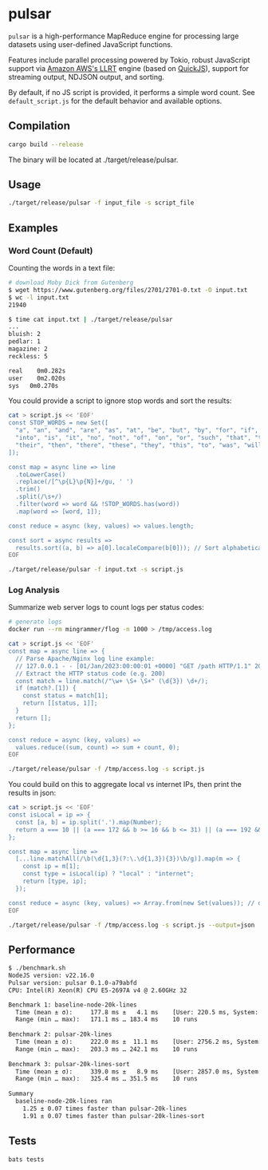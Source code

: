 # pulsar

`pulsar` is a high-performance MapReduce engine for processing large datasets using user-defined JavaScript functions.

Features include parallel processing powered by Tokio, robust JavaScript support via [Amazon AWS's LLRT](https://github.com/awslabs/llrt) engine (based on [QuickJS](https://github.com/DelSkayn/rquickjs)), support for streaming output, NDJSON output, and sorting.

By default, if no JS script is provided, it performs a simple word count. See `default_script.js` for the default behavior and available options.

## Compilation

```bash
cargo build --release
```

The binary will be located at ./target/release/pulsar.

## Usage

```bash
./target/release/pulsar -f input_file -s script_file
```

## Examples

### Word Count (Default)

Counting the words in a text file:

```bash
# download Moby Dick from Gutenberg
$ wget https://www.gutenberg.org/files/2701/2701-0.txt -O input.txt
$ wc -l input.txt
21940

$ time cat input.txt | ./target/release/pulsar
...
bluish: 2
pedlar: 1
magazine: 2
reckless: 5

real	0m0.282s
user	0m2.020s
sys	  0m0.270s
```

You could provide a script to ignore stop words and sort the results:

```bash
cat > script.js << 'EOF'
const STOP_WORDS = new Set([
  "a", "an", "and", "are", "as", "at", "be", "but", "by", "for", "if", "in",
  "into", "is", "it", "no", "not", "of", "on", "or", "such", "that", "the",
  "their", "then", "there", "these", "they", "this", "to", "was", "will", "with"
]);

const map = async line => line
  .toLowerCase()
  .replace(/[^\p{L}\p{N}]+/gu, ' ')
  .trim()
  .split(/\s+/)
  .filter(word => word && !STOP_WORDS.has(word))
  .map(word => [word, 1]);

const reduce = async (key, values) => values.length;

const sort = async results =>
  results.sort((a, b) => a[0].localeCompare(b[0])); // Sort alphabetically
EOF

./target/release/pulsar -f input.txt -s script.js
```

### Log Analysis

Summarize web server logs to count logs per status codes:

```bash
# generate logs
docker run --rm mingrammer/flog -n 1000 > /tmp/access.log

cat > script.js << 'EOF'
const map = async line => {
  // Parse Apache/Nginx log line example:
  // 127.0.0.1 - - [01/Jan/2023:00:00:01 +0000] "GET /path HTTP/1.1" 200 1234
  // Extract the HTTP status code (e.g. 200)
  const match = line.match(/"\w+ \S+ \S+" (\d{3}) \d+/);
  if (match?.[1]) {
    const status = match[1];
    return [[status, 1]];
  }
  return [];
};

const reduce = async (key, values) =>
  values.reduce((sum, count) => sum + count, 0);
EOF

./target/release/pulsar -f /tmp/access.log -s script.js
```

You could build on this to aggregate local vs internet IPs, then print the results in json:

```bash
cat > script.js << 'EOF'
const isLocal = ip => {
  const [a, b] = ip.split('.').map(Number);
  return a === 10 || (a === 172 && b >= 16 && b <= 31) || (a === 192 && b === 168) || a === 127;
};

const map = async line =>
  [...line.matchAll(/\b(\d{1,3}(?:\.\d{1,3}){3})\b/g)].map(m => {
    const ip = m[1];
    const type = isLocal(ip) ? "local" : "internet";
    return [type, ip];
  });

const reduce = async (key, values) => Array.from(new Set(values)); // deduplicate IPs
EOF

./target/release/pulsar -f /tmp/access.log -s script.js --output=json | jq
```

## Performance

```txt
$ ./benchmark.sh 
NodeJS version: v22.16.0
Pulsar version: pulsar 0.1.0-a79abfd
CPU: Intel(R) Xeon(R) CPU E5-2697A v4 @ 2.60GHz 32

Benchmark 1: baseline-node-20k-lines
  Time (mean ± σ):     177.8 ms ±   4.1 ms    [User: 220.5 ms, System: 20.4 ms]
  Range (min … max):   171.1 ms … 183.4 ms    10 runs
 
Benchmark 2: pulsar-20k-lines
  Time (mean ± σ):     222.0 ms ±  11.1 ms    [User: 2756.2 ms, System: 223.1 ms]
  Range (min … max):   203.3 ms … 242.1 ms    10 runs
 
Benchmark 3: pulsar-20k-lines-sort
  Time (mean ± σ):     339.0 ms ±   8.9 ms    [User: 2857.0 ms, System: 220.5 ms]
  Range (min … max):   325.4 ms … 351.5 ms    10 runs
 
Summary
  baseline-node-20k-lines ran
    1.25 ± 0.07 times faster than pulsar-20k-lines
    1.91 ± 0.07 times faster than pulsar-20k-lines-sort
```

## Tests

```bash
bats tests
```
